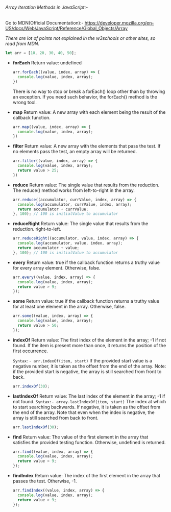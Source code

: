 ###### Array Iteration Methods in JavaScript:-

Go to MDN(Official Documentation):-  https://developer.mozilla.org/en-US/docs/Web/JavaScript/Reference/Global_Objects/Array

*There are lot of points not explained in the w3schools or other sites, so read from MDN.*



```javascript
let arr = [10, 20, 30, 40, 50];
```



- __forEach__  Return value: undefined

  ```javascript
  arr.forEach((value, index, array) => {
    console.log(value, index, array);
  })
  ```

  There is no way to stop or break a forEach() loop other than by throwing an exception.
  If you need such behavior, the forEach() method is the wrong tool.

  

- __map__  Return value: A new array with each element being the result of the callback function. 

  ```javascript
  arr.map((value, index, array) => {
    console.log(value, index, array);
  })
  ```

  

- __filter__  Return value: A new array with the elements that pass the test. If no elements pass the test, an empty array will be returned.

  ```javascript
  arr.filter((value, index, array) => {
    console.log(value, index, array);
    return value > 25;
  })
  ```

  

- __reduce__  Return value: The single value that results from the reduction. The reduce() method works from left-to-right in the array. 

  ```javascript
  arr.reduce((accumulator, currValue, index, array) => {
    console.log(accumulator, currValue, index, array);
    return accumulator + currValue;
  }, 100); // 100 is initialValue to accumulator
  ```

  

- __reduceRight__  Return value: The single value that results from the reduction. right-to-left. 

  ```javascript
  arr.reduceRight((accumulator, value, index, array) => {
    console.log(accumulator, value, index, array);
    return accumulator + value;
  }, 100); // 100 is initialValue to accumulator
  ```

  

- __every__  Return value: true if the callback function returns a truthy value for every array element. Otherwise, false. 

  ```javascript
  arr.every((value, index, array) => {
    console.log(value, index, array);
    return value > 9;
  });
  ```

  

- __some__  Return value: true if the callback function returns a truthy value for at least one element in the array. Otherwise, false. 

  ```javascript
  arr.some((value, index, array) => {
    console.log(value, index, array);
    return value > 50;
  });
  ```

  

- __indexOf__  Return value: The first index of the element in the array; -1 if not found. If the item is present more than once, it returns the position of the first occurrence. 

  `Syntax:- arr.indexOf(item, start)` 
  If the provided start value is a negative number, it is taken as the offset from the end of the array. Note: if the provided start is negative, the array is still searched from front to back.  

  ```javascript
  arr.indexOf(30);
  ```

  

- __lastIndexOf__  Return value: The last index of the element in the array; -1 if not found. 
  `Syntax:- array.lastIndexOf(item, start)` 
  The index at which to start searching backwards. If negative, it is taken as the offset from the end of the array. Note that even when the index is negative, the array is still searched from back to front.   

  ```javascript
  arr.lastIndexOf(30);
  ```

  

- __find__  Return value: The value of the first element in the array that satisfies the provided testing function. Otherwise, undefined is returned. 

  ```javascript
  arr.find((value, index, array) => {
    console.log(value, index, array);
    return value > 9;
  });
  ```

  

- __findIndex__  Return value: The index of the first element in the array that passes the test. Otherwise, -1.  

  ```javascript
  arr.findIndex((value, index, array) => {
    console.log(value, index, array);
    return value > 9;
  });
  ```

  

